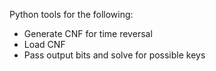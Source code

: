 Python tools for the following:
- Generate CNF for time reversal
- Load CNF
- Pass output bits and solve for possible keys


